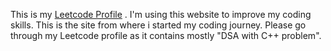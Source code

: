 This is my [Leetcode Profile](https://leetcode.com/patelpriya/) . 
I'm using this website to improve my coding skills. This is the site from where i started my coding journey. Please go through my Leetcode profile as it contains mostly "DSA with C++ problem".
